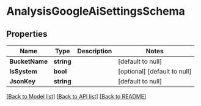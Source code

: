 # AnalysisGoogleAiSettingsSchema

## Properties
Name | Type | Description | Notes
------------ | ------------- | ------------- | -------------
**BucketName** | **string** |  | [default to null]
**IsSystem** | **bool** |  | [optional] [default to null]
**JsonKey** | **string** |  | [default to null]

[[Back to Model list]](../README.md#documentation-for-models) [[Back to API list]](../README.md#documentation-for-api-endpoints) [[Back to README]](../README.md)


